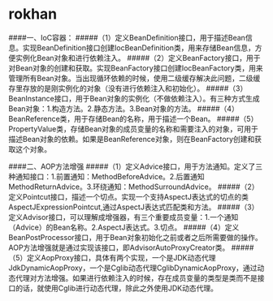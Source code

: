 # rokhan

####一、IoC容器：
#####（1）定义BeanDefinition接口，用于描述Bean信息。实现BeanDefinition接口创建IocBeanDefinition类，用来存储Bean信息，方便实例化Bean对象和进行依赖注入。
#####（2）定义BeanFactory接口，用于对Bean对象的创建和获取。实现BeanFactory接口创建IocBeanFactory类，用来管理所有Bean对象。当出现循环依赖的时候，使用二级缓存解决此问题，二级缓存里存放的是刚实例化的对象（没有进行依赖注入和初始化）。
#####（3）BeanInstance接口，用于Bean对象的实例化（不做依赖注入）。有三种方式生成Bean对象：1.构造方法。2.静态方法。3.Bean对象的方法。
#####（4）BeanReference类，用于存储Bean的名称，用于描述一个Bean。
#####（5）PropertyValue类，存储Bean对象的成员变量的名称和需要注入的对象，可用于描述Bean对象的依赖。如果是BeanReference对象，则在BeanFactory创建和获取这个对象。

####二、AOP方法增强
#####（1）定义Advice接口，用于方法通知。定义了三种通知接口：1.前置通知：MethodBeforeAdvice。2.后置通知MethodReturnAdvice。3.环绕通知：MethodSurroundAdvice。
#####（2）定义Pointcut接口，描述一个切点。实现一个支持AspectJ表达式的切点的类AspectJExpressionPointcut,通过AspectJ表达式匹配类和方法。
#####（3）定义Advisor接口，可以理解成增强器，有三个重要成员变量：1.一个通知（Advice）的Bean名称。2.AspectJ表达式。3.切点。
#####（4）定义BeanPostProcessor接口，用于Bean对象初始化之前或者之后所需要做的操作。AOP方法增强就是通过实现该接口，即AdvisorAutoProxyCreator类。
#####（5）定义AopProxy接口，具体有两个实现，一个是JDK动态代理JdkDynamicAopProxy，一个是Cglib动态代理CglibDynamicAopProxy，通过动态代理对方法增强。如果进行依赖注入的时候，存在成员变量的类型是类而不是接口的话，就使用Cglib进行动态代理，除此之外使用JDK动态代理。
